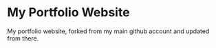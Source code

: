 # My Portfolio Website

My portfolio website, forked from my main github account and updated from there.
